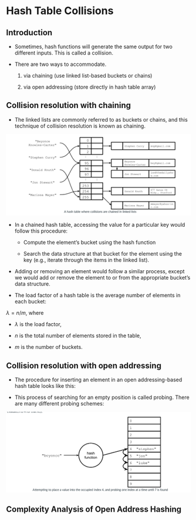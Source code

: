 # Hash Table Collisions

## Introduction

- Sometimes, hash functions will generate the same output for two different inputs. This is called a collision. 

- There are two ways to accommodate. 

  1. via chaining (use linked list-based buckets or chains)

  2. via open addressing (store directly in hash table array)

## Collision resolution with chaining

- The linked lists are commonly referred to as buckets or chains, and this technique of collision resolution is known as chaining. 

![](chaining.png)

- In a chained hash table, accessing the value for a particular key would follow this procedure:

  - Compute the element’s bucket using the hash function

  - Search the data structure at that bucket for the element using the key (e.g., iterate through the items in the linked list).

- Adding or removing an element would follow a similar process, except we would add or remove the element to or from the appropriate bucket’s data structure.

- The load factor of a hash table is the average number of elements in each bucket:

$\lambda = n / m$, 
where 

  - $\lambda$ is the load factor,

  - $n$ is the total number of elements stored in the table,

  - $m$ is the number of buckets.


## Collision resolution with open addressing



- The procedure for inserting an element in an open addressing-based hash table looks like this: 

- This process of searching for an empty position is called probing. There are many different probing schemes:

![](probing.png)

## Complexity Analysis of Open Address Hashing



